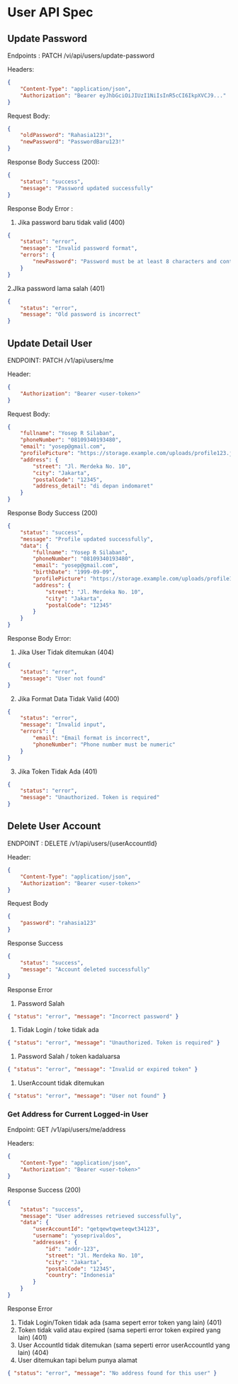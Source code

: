 # User API Spec

## Update Password

Endpoints : PATCH /vi/api/users/update-password

Headers:

```json
{
    "Content-Type": "application/json",
    "Authorization": "Bearer eyJhbGciOiJIUzI1NiIsInR5cCI6IkpXVCJ9..."
}
```

Request Body:

```json
{
    "oldPassword": "Rahasia123!",
    "newPassword": "PasswordBaru123!"
}
```

Response Body Success (200):

```json
{
    "status": "success",
    "message": "Password updated successfully"
}
```

Response Body Error :

1. Jika password baru tidak valid (400)

```json
{
    "status": "error",
    "message": "Invalid password format",
    "errors": {
        "newPassword": "Password must be at least 8 characters and contain a number"
    }
}
```

2.JIka password lama salah (401)

```json
{
    "status": "error",
    "message": "Old password is incorrect"
}
```

## Update Detail User

ENDPOINT: PATCH /v1/api/users/me

Header:

```json
{
    "Authorization": "Bearer <user-token>"
}
```

Request Body:

```json
{
    "fullname": "Yosep R Silaban",
    "phoneNumber": "08109340193480",
    "email": "yosep@gmail.com",
    "profilePicture": "https://storage.example.com/uploads/profile123.jpg",
    "address": {
        "street": "Jl. Merdeka No. 10",
        "city": "Jakarta",
        "postalCode": "12345",
        "address_detail": "di depan indomaret"
    }
}
```

Response Body Success (200)

```json
{
    "status": "success",
    "message": "Profile updated successfully",
    "data": {
        "fullname": "Yosep R Silaban",
        "phoneNumber": "08109340193480",
        "email": "yosep@gmail.com",
        "birthDate": "1999-09-09",
        "profilePicture": "https://storage.example.com/uploads/profile123.jpg",
        "address": {
            "street": "Jl. Merdeka No. 10",
            "city": "Jakarta",
            "postalCode": "12345"
        }
    }
}
```

Response Body Error:

1. Jika User Tidak ditemukan (404)

```json
{
    "status": "error",
    "message": "User not found"
}
```

2. Jika Format Data Tidak Valid (400)

```json
{
    "status": "error",
    "message": "Invalid input",
    "errors": {
        "email": "Email format is incorrect",
        "phoneNumber": "Phone number must be numeric"
    }
}
```

3. Jika Token Tidak Ada (401)

```json
{
    "status": "error",
    "message": "Unauthorized. Token is required"
}
```

## Delete User Account

ENDPOINT : DELETE /v1/api/users/{userAccountId}

Header:

```json
{
    "Content-Type": "application/json",
    "Authorization": "Bearer <user-token>"
}
```

Request Body

```json
{
    "password": "rahasia123"
}
```

Response Success

```json
{
    "status": "success",
    "message": "Account deleted successfully"
}
```

Response Error

1. Password Salah

```json
{ "status": "error", "message": "Incorrect password" }
```

1. Tidak Login / toke tidak ada

```json
{ "status": "error", "message": "Unauthorized. Token is required" }
```

1. Password Salah / token kadaluarsa

```json
{ "status": "error", "message": "Invalid or expired token" }
```

1. UserAccount tidak ditemukan

```json
{ "status": "error", "message": "User not found" }
```

### Get Address for Current Logged-in User

Endpoint: GET /v1/api/users/me/address

Headers:

```json
{
    "Content-Type": "application/json",
    "Authorization": "Bearer <user-token>"
}
```

Response Success (200)

```json
{
    "status": "success",
    "message": "User addresses retrieved successfully",
    "data": {
        "userAccountId": "qetqewtqweteqwt34123",
        "username": "yoseprivaldos",
        "addresses": {
            "id": "addr-123",
            "street": "Jl. Merdeka No. 10",
            "city": "Jakarta",
            "postalCode": "12345",
            "country": "Indonesia"
        }
    }
}
```

Response Error

1. Tidak Login/Token tidak ada (sama sepert error token yang lain) (401)
2. Token tidak valid atau expired (sama seperti error token expired yang lain) (401)
3. User AccountId tidak ditemukan (sama seperti error userAccountId yang lain) (404)
4. User ditemukan tapi belum punya alamat

```json
{ "status": "error", "message": "No address found for this user" }
```
